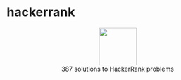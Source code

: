 # hackerrank
<p align="center">
    <a href="https://www.hackerrank.com/lduval">
        <img height=85 src="https://d3keuzeb2crhkn.cloudfront.net/hackerrank/assets/styleguide/logo_wordmark-f5c5eb61ab0a154c3ed9eda24d0b9e31.svg">
    </a>
    <br>387 solutions to HackerRank problems
</p>
